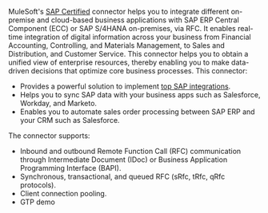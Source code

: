 MuleSoft's [SAP Certified](https://www.sap.com/dmc/exp/2013_09_adpd/enEN/#/solutions?search=mulesoft&id=s:6a496d13-9c12-4c9f-bebe-ca49ac2977af) connector helps you to integrate different on-premise and cloud-based business applications with SAP ERP Central Component (ECC) or SAP S/4HANA on-premises, via RFC. It enables real-time integration of digital information across your business from Financial Accounting, Controlling, and Materials Management, to Sales and Distribution, and Customer Service. This connector helps you to obtain a unified view of enterprise resources, thereby enabling you to make data-driven decisions that optimize core business processes. This connector:

-   Provides a powerful solution to implement [top SAP integrations](https://www.mulesoft.com/lp/whitepaper/soa/sap-integration-best-practices?utm_source=google&utm_medium=cpc&utm_campaign=g-integration-na-search-sap-integration&utm_term=sap%20integration&utm_content=1t1-g-b-c&gclid=EAIaIQobChMI4NHCis3h4QIVi_hkCh0wxwSZEAAYASAAEgLlyPD_BwE).
-   Helps you to sync SAP data with your business apps such as Salesforce, Workday, and Marketo.
-   Enables you to automate sales order processing between SAP ERP and your CRM such as Salesforce.

The connector supports:

-   Inbound and outbound Remote Function Call (RFC) communication through Intermediate Document (IDoc) or Business Application Programming Interface (BAPI).
-   Synchronous, transactional, and queued RFC (sRfc, tRfc, qRfc protocols).
-   Client connection pooling.
- GTP demo